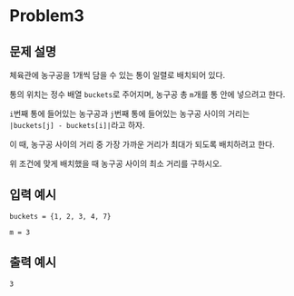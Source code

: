 # Problem3

## 문제 설명

체육관에 농구공을 1개씩 담을 수 있는 통이 일렬로 배치되어 있다.

통의 위치는 정수 배열 `buckets`로 주어지며, 농구공 총 `m`개를 통 안에 넣으려고 한다.

`i`번째 통에 들어있는 농구공과 `j`번째 통에 들어있는 농구공 사이의 거리는 `|buckets[j] - buckets[i]|`라고 하자.

이 때, 농구공 사이의 거리 중 가장 가까운 거리가 최대가 되도록 배치하려고 한다.

위 조건에 맞게 배치했을 때 농구공 사이의 최소 거리를 구하시오.


## 입력 예시

`buckets = {1, 2, 3, 4, 7}`

`m = 3`

## 출력 예시

`3`
